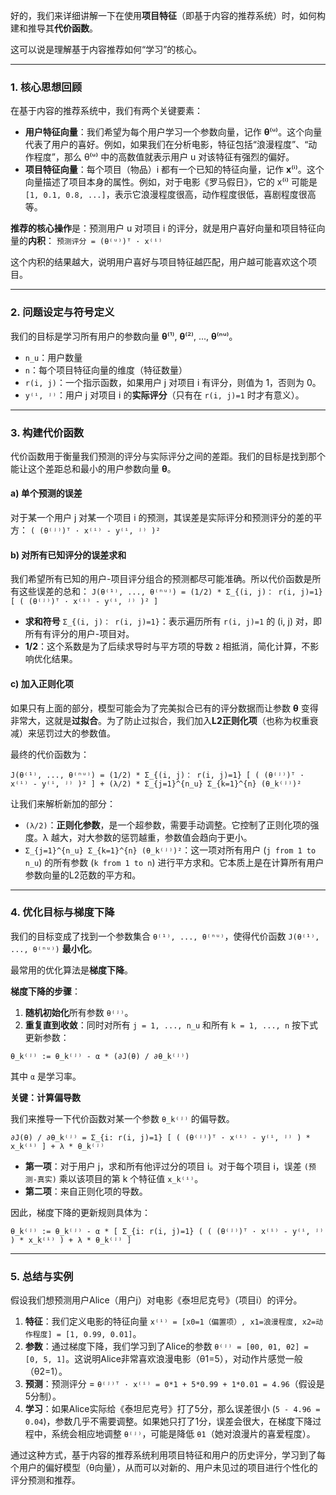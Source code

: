 好的，我们来详细讲解一下在使用**项目特征**（即基于内容的推荐系统）时，如何构建和推导其**代价函数**。

这可以说是理解基于内容推荐如何“学习”的核心。

---

### 1. 核心思想回顾

在基于内容的推荐系统中，我们有两个关键要素：

*   **用户特征向量**：我们希望为每个用户学习一个参数向量，记作 **θ**⁽ᵘ⁾。这个向量代表了用户的喜好。例如，如果我们在分析电影，特征包括“浪漫程度”、“动作程度”，那么 θ⁽ᵘ⁾ 中的高数值就表示用户 u 对该特征有强烈的偏好。
*   **项目特征向量**：每个项目（物品）i 都有一个已知的特征向量，记作 **x**⁽ⁱ⁾。这个向量描述了项目本身的属性。例如，对于电影《罗马假日》，它的 x⁽ⁱ⁾ 可能是 `[1, 0.1, 0.8, ...]`，表示它浪漫程度很高，动作程度很低，喜剧程度很高等。

**推荐的核心操作**是：预测用户 u 对项目 i 的评分，就是用户喜好向量和项目特征向量的**内积**：
`预测评分 = (θ⁽ᵘ⁾)ᵀ · x⁽ⁱ⁾`

这个内积的结果越大，说明用户喜好与项目特征越匹配，用户越可能喜欢这个项目。

---

### 2. 问题设定与符号定义

我们的目标是学习所有用户的参数向量 **θ**⁽¹⁾, **θ**⁽²⁾, ..., **θ**⁽ⁿᵘ⁾。

*   `n_u`：用户数量
*   `n`：每个项目特征向量的维度（特征数量）
*   `r(i, j)`：一个指示函数，如果用户 j 对项目 i 有评分，则值为 1，否则为 0。
*   `y⁽ⁱ, ʲ⁾`：用户 j 对项目 i 的**实际评分**（只有在 `r(i, j)=1` 时才有意义）。

---

### 3. 构建代价函数

代价函数用于衡量我们预测的评分与实际评分之间的差距。我们的目标是找到那个能让这个差距总和最小的用户参数向量 **θ**。

#### a) 单个预测的误差

对于某一个用户 j 对某一个项目 i 的预测，其误差是实际评分和预测评分的差的平方：
`( (θ⁽ʲ⁾)ᵀ · x⁽ⁱ⁾ - y⁽ⁱ, ʲ⁾ )²`

#### b) 对所有已知评分的误差求和

我们希望所有已知的用户-项目评分组合的预测都尽可能准确。所以代价函数是所有这些误差的总和：
`J(θ⁽¹⁾, ..., θ⁽ⁿᵘ⁾) = (1/2) * Σ_{(i, j)： r(i, j)=1} [ ( (θ⁽ʲ⁾)ᵀ · x⁽ⁱ⁾ - y⁽ⁱ, ʲ⁾ )² ]`

*   **求和符号** `Σ_{(i, j)： r(i, j)=1}`：表示遍历所有 `r(i, j)=1` 的 (i, j) 对，即所有有评分的用户-项目对。
*   **1/2**：这个系数是为了后续求导时与平方项的导数 `2` 相抵消，简化计算，不影响优化结果。

#### c) 加入正则化项

如果只有上面的部分，模型可能会为了完美拟合已有的评分数据而让参数 **θ** 变得非常大，这就是**过拟合**。为了防止过拟合，我们加入**L2正则化项**（也称为权重衰减）来惩罚过大的参数值。

最终的代价函数为：

`J(θ⁽¹⁾, ..., θ⁽ⁿᵘ⁾) = (1/2) * Σ_{(i, j)： r(i, j)=1} [ ( (θ⁽ʲ⁾)ᵀ · x⁽ⁱ⁾ - y⁽ⁱ, ʲ⁾ )² ] + (λ/2) * Σ_{j=1}^{n_u} Σ_{k=1}^{n} (θ_k⁽ʲ⁾)²`

让我们来解析新加的部分：
*   `(λ/2)`：**正则化参数**，是一个超参数，需要手动调整。它控制了正则化项的强度。λ 越大，对大参数的惩罚越重，参数值会趋向于更小。
*   `Σ_{j=1}^{n_u} Σ_{k=1}^{n} (θ_k⁽ʲ⁾)²`：这一项对所有用户 (`j from 1 to n_u`) 的所有参数 (`k from 1 to n`) 进行平方求和。它本质上是在计算所有用户参数向量的L2范数的平方和。

---

### 4. 优化目标与梯度下降

我们的目标变成了找到一个参数集合 `θ⁽¹⁾, ..., θ⁽ⁿᵘ⁾`，使得代价函数 `J(θ⁽¹⁾, ..., θ⁽ⁿᵘ⁾)` **最小化**。

最常用的优化算法是**梯度下降**。

**梯度下降的步骤**：
1.  **随机初始化**所有参数 `θ⁽ʲ⁾`。
2.  **重复直到收敛**：同时对所有 `j = 1, ..., n_u` 和所有 `k = 1, ..., n` 按下式更新参数：

`θ_k⁽ʲ⁾ := θ_k⁽ʲ⁾ - α * (∂J(θ) / ∂θ_k⁽ʲ⁾)`

其中 `α` 是学习率。

**关键：计算偏导数**

我们来推导一下代价函数对某一个参数 `θ_k⁽ʲ⁾` 的偏导数。

`∂J(θ) / ∂θ_k⁽ʲ⁾ = Σ_{i: r(i, j)=1} [ ( (θ⁽ʲ⁾)ᵀ · x⁽ⁱ⁾ - y⁽ⁱ, ʲ⁾ ) * x_k⁽ⁱ⁾ ] + λ * θ_k⁽ʲ⁾`

*   **第一项**：对于用户 j，求和所有他评过分的项目 i。对于每个项目 i，误差 `(预测-真实)` 乘以该项目的第 k 个特征值 `x_k⁽ⁱ⁾`。
*   **第二项**：来自正则化项的导数。

因此，梯度下降的更新规则具体为：

`θ_k⁽ʲ⁾ := θ_k⁽ʲ⁾ - α * [ Σ_{i: r(i, j)=1} ( ( (θ⁽ʲ⁾)ᵀ · x⁽ⁱ⁾ - y⁽ⁱ, ʲ⁾ ) * x_k⁽ⁱ⁾ ) + λ * θ_k⁽ʲ⁾ ]`

---

### 5. 总结与实例

假设我们想预测用户Alice（用户j）对电影《泰坦尼克号》（项目i）的评分。

1.  **特征**：我们定义电影的特征向量 `x⁽ⁱ⁾ = [x0=1（偏置项）, x1=浪漫程度, x2=动作程度] = [1, 0.99, 0.01]`。
2.  **参数**：通过梯度下降，我们学习到了Alice的参数 `θ⁽ʲ⁾ = [θ0, θ1, θ2] = [0, 5, 1]`。这说明Alice非常喜欢浪漫电影（θ1=5），对动作片感觉一般（θ2=1）。
3.  **预测**：预测评分 = `θ⁽ʲ⁾ᵀ · x⁽ⁱ⁾ = 0*1 + 5*0.99 + 1*0.01 = 4.96`（假设是5分制）。
4.  **学习**：如果Alice实际给《泰坦尼克号》打了5分，那么误差很小 (`5 - 4.96 = 0.04`)，参数几乎不需要调整。如果她只打了1分，误差会很大，在梯度下降过程中，系统会相应地调整 `θ⁽ʲ⁾`，可能是降低 `θ1`（她对浪漫片的喜爱程度）。

通过这种方式，基于内容的推荐系统利用项目特征和用户的历史评分，学习到了每个用户的偏好模型（θ向量），从而可以对新的、用户未见过的项目进行个性化的评分预测和推荐。